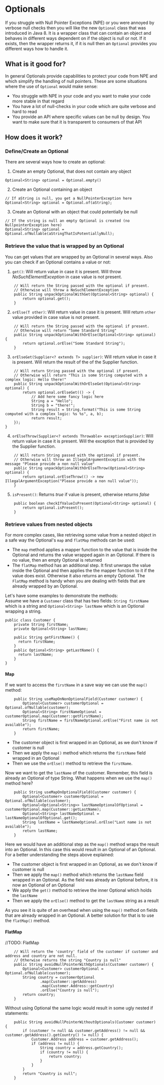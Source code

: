# Optionals
If you struggle with Null Pointer Exceptions (NPE) or you were annoyed by verbose null checks then you will
like the new `Optional` class that was introduced in Java 8. It is a wrapper class that can contain an object 
and behaves in different ways dependent on if the object is null or not. If it exists, then the wrapper returns
it, if it is null then an `Optional` provides you different ways how to handle it.

## What is it good for?
In general Optionals provide capabilities to protect your code from NPE and which simplify the handling 
of null pointers. These are some situations where the use of `Optional` would make sense:
* You struggle with NPE in your code and you want to make your code more stable in that regard
* You have a lot of null-checks in your code which are quite verbose and hard to read
* You provide an API where specific values can be null by design. You want to make sure that it is transparent
 to consumers of that API  
 
## How does it work?
### Define/Create an Optional
There are several ways how to create an optional:
1. Create an empty Optional, that does not contain any object
```
Optional<String> optional = Optional.empty()
```
2. Create an Optional containing an object
```
// If aString is null, you get a NullPointerException here
Optional<String> optional = Optional.of(aString);
```
3. Create an Optional with an object that could potentially be null
```
// If the string is null an empty Optional is created (no NullpointerException here)
Optional<String> optional = Optional.ofNullable(aStringThatIsPotentiallyNull);
```

### Retrieve the value that is wrapped by an Optional
You can get values that are wrapped by an Optional in several ways. Also you can check if an Optional contains a value 
or not:  
1. `get()`: Will return value in case it is present. Will throw *NoSuchElementException* in case value is not present.
```
    // Will return the String passed with the optional if present. 
    // Otherwise will throw a NoSuchElementException
    public String unpackOptionalWithGet(Optional<String> optional) {
        return optional.get(); 
    }
```
2. `orElse(T other)`: Will return value in case it is present. Will return `other` value provided in case value is not 
present.
```
    // Will return the String passed with the optional if present. 
    // Otherwise will return "Some Standard String"
    public String unpackOptionalWithOrElse(Optional<String> optional) {
        return optional.orElse("Some Standard String");
    }
```
3. `orElseGet(Supplier<? extends T> supplier)`: Will return value in case it is present. Will return the result of the
of the Supplier function.
```
    // Will return String passed with the optional if present.  
    // Otherwise will return "This is some String computed with a complex logic: Hello there!"
    public String unpackOptionalWithOrElseGet(Optional<String> optional) {
        return optional.orElseGet(() -> {
            // Add here some fancy logic here
            String a = "Hello";
            String b = "there!";
            String result = String.format("This is some String computed with a complex logic: %s %s", a, b);
            return result;
    });
}
```
4. `orElseThrow(Supplier<? extends Throwable> exceptionSupplier)`: Will return value in case it is present. Will the 
exception that is provided by the Supplier function.
```
    // Will return String passed with the optional if present. 
    // Otherwise will throw an IllegalArgumentException with the message "Please provide a non null value"
    public String unpackOptionalWithOrElseThrow(Optional<String> optional) {
        return optional.orElseThrow(() -> new IllegalArgumentException("Please provide a non null value"));
    }
```
5. `isPresent()`: Returns *true* if value is present, otherwise returns *false*
```
    public boolean checkIfValueIsPresent(Optional<String> optional) {
        return optional.isPresent();
    }
```

### Retrieve values from nested objects
For more complex cases, like retrieving some value from a nested object in a safe way the Optional's `map` and `flatMap`
methods can be used:
* The `map` method applies a mapper function to the value that is inside the Optional and returns the value wrapped
again in an Optional. If there is no value, then an empty Optional is returned
* The `flatMap` method has an additional step. It first unwraps the value inside the Optional and then applies the 
 the mapper function to it if the value does exist. Otherwise it also returns an empty Optional. The `FlatMap` method is
 handy when you are dealing with fields that are already wrapped by an Optional.  
 
Let's have some examples to demonstrate the methods:  
Assume we have a `Customer` class that has two fields: `String firstName` which is a string and 
`Optional<String> lastName` which is an Optional wrapping a string.
```
public class Customer {
    private String firstName;
    private Optional<String> lastName;

    public String getFirstName() {
      return firstName;
    }
    public Optional<String> getLastName() {
      return lastName;
    }
}
```
#### Map

If we want to access the `firstName` in a save way we can use the `map()` method:  

```
    public String useMapOnNonOptionalField(Customer customer) {
        Optional<Customer> customerOptional = Optional.ofNullable(customer);
        Optional<String> firstNameOptional = customerOptional.map(Customer::getFirstName);
        String firstName = firstNameOptional.orElse("First name is not available");
        return firstName;
    }
```
* The customer object is first wrapped in an Optional, as we don't know if customer is null
* Then we apply the `map()` method which returns the `firstName` field wrapped in an Optional
* Then we use the `orElse()` method to retrieve the `firstName`.

Now we want to get the `lastName` of the customer. Remember, this field is already an Optional of type String. What
happens when we use the `map()` method here?

```
    public String useMapOnOptionalField(Customer customer) {
        Optional<Customer> customerOptional = Optional.ofNullable(customer);
        Optional<Optional<String>> lastNameOptionalOfOptional = customerOptional.map(Customer::getLastName);
        Optional<String> lastNameOptional = lastNameOptionalOfOptional.get();
        String lastName = lastNameOptional.orElse("Last name is not available");
        return lastName;
    }
```
Here we would have an additional step as the `map()` method wraps the result into an Optional. In this case this 
would result in an Optional of an Optional. For a better understanding the steps above explained:
* The customer object is first wrapped in an Optional, as we don't know if customer is null
* Then we apply the `map()` method which returns the `lastName` field wrapped in an Optional. As the field was already
an Optional before, it is now an Optional of an Optional
* We apply the `get()` method to retrieve the inner Optional which holds the `lastName`
* Then we apply the `orElse()` method to get the `lastName` string as a result  

As you see it is quite of an overhead when using the `map()` method on fields that are already wrapped in an Optional.
A better solution for that is to use the `flatMap()` method. 

#### FlatMap
//TODO: FlatMap



```
    // Will return the 'country' field of the customer if customer and address and country are not null.
    // Otherwise returns the string "Country is null"
    public String avoidNullPointerWithOptionals(Customer customer) {
        Optional<Customer> customerOptional = Optional.ofNullable(customer);
        String country = customerOptional
                .map(Customer::getAddress)
                .map(Customer.Address::getCountry)
                .orElse("Country is null");
        return country;
    }
``` 
Without using Optional the same logic would result in some ugly nested if statements:
```
    public String avoidNullPointerWithoutOptionals(Customer customer) {
        if (customer != null && customer.getAddress() != null && customer.getAddress().getCountry() != null) {
            Customer.Address address = customer.getAddress();
            if (address != null) {
                String country = address.getCountry();
                if (country != null) {
                    return country;
                }
            }
        }
        return "Country is null";
    }
```